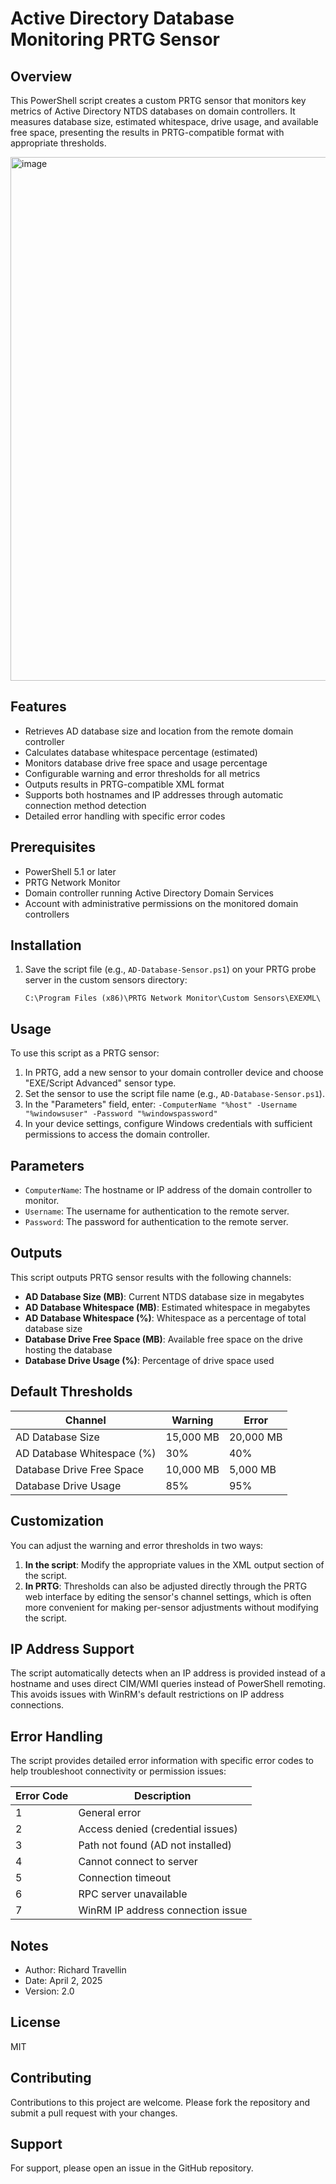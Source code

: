 # Active Directory Database Monitoring PRTG Sensor

## Overview
This PowerShell script creates a custom PRTG sensor that monitors key metrics of Active Directory NTDS databases on domain controllers. It measures database size, estimated whitespace, drive usage, and available free space, presenting the results in PRTG-compatible format with appropriate thresholds.

<img width="838" alt="image" src="https://github.com/user-attachments/assets/f4182fa2-6926-472a-8892-76a92d9d8878" />


## Features
* Retrieves AD database size and location from the remote domain controller
* Calculates database whitespace percentage (estimated)
* Monitors database drive free space and usage percentage
* Configurable warning and error thresholds for all metrics
* Outputs results in PRTG-compatible XML format
* Supports both hostnames and IP addresses through automatic connection method detection
* Detailed error handling with specific error codes

## Prerequisites
* PowerShell 5.1 or later
* PRTG Network Monitor
* Domain controller running Active Directory Domain Services
* Account with administrative permissions on the monitored domain controllers

## Installation
1. Save the script file (e.g., `AD-Database-Sensor.ps1`) on your PRTG probe server in the custom sensors directory:
   ```
   C:\Program Files (x86)\PRTG Network Monitor\Custom Sensors\EXEXML\
   ```

## Usage
To use this script as a PRTG sensor:

1. In PRTG, add a new sensor to your domain controller device and choose "EXE/Script Advanced" sensor type.
2. Set the sensor to use the script file name (e.g., `AD-Database-Sensor.ps1`).
3. In the "Parameters" field, enter: `-ComputerName "%host" -Username "%windowsuser" -Password "%windowspassword"`
4. In your device settings, configure Windows credentials with sufficient permissions to access the domain controller.

## Parameters
* `ComputerName`: The hostname or IP address of the domain controller to monitor.
* `Username`: The username for authentication to the remote server.
* `Password`: The password for authentication to the remote server.

## Outputs
This script outputs PRTG sensor results with the following channels:

* **AD Database Size (MB)**: Current NTDS database size in megabytes
* **AD Database Whitespace (MB)**: Estimated whitespace in megabytes 
* **AD Database Whitespace (%)**: Whitespace as a percentage of total database size
* **Database Drive Free Space (MB)**: Available free space on the drive hosting the database
* **Database Drive Usage (%)**: Percentage of drive space used

## Default Thresholds

| Channel | Warning | Error |
|---------|---------|-------|
| AD Database Size | 15,000 MB | 20,000 MB |
| AD Database Whitespace (%) | 30% | 40% |
| Database Drive Free Space | 10,000 MB | 5,000 MB |
| Database Drive Usage | 85% | 95% |

## Customization
You can adjust the warning and error thresholds in two ways:

1. **In the script**: Modify the appropriate values in the XML output section of the script.
2. **In PRTG**: Thresholds can also be adjusted directly through the PRTG web interface by editing the sensor's channel settings, which is often more convenient for making per-sensor adjustments without modifying the script.

## IP Address Support
The script automatically detects when an IP address is provided instead of a hostname and uses direct CIM/WMI queries instead of PowerShell remoting. This avoids issues with WinRM's default restrictions on IP address connections.

## Error Handling
The script provides detailed error information with specific error codes to help troubleshoot connectivity or permission issues:

| Error Code | Description |
|------------|-------------|
| 1 | General error |
| 2 | Access denied (credential issues) |
| 3 | Path not found (AD not installed) |
| 4 | Cannot connect to server |
| 5 | Connection timeout |
| 6 | RPC server unavailable |
| 7 | WinRM IP address connection issue |

## Notes
* Author: Richard Travellin
* Date: April 2, 2025
* Version: 2.0

## License
MIT

## Contributing
Contributions to this project are welcome. Please fork the repository and submit a pull request with your changes.

## Support
For support, please open an issue in the GitHub repository.
